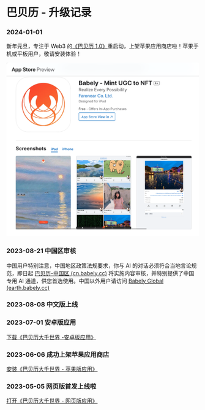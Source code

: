 # 巴贝历 - 升级记录

### 2024-01-01

新年元旦，专注于 Web3 的[《巴贝历 1.0》](https://apps.apple.com/app/id6472632215)重启动，上架苹果应用商店啦！苹果手机或平板用户，敬请安装体验！

![1704260531293](images/news/1704260531293.png)

### 2023-08-21 中国区审核

中国用户特别注意，中国地区政策法规要求，你与 AI 的对话必须符合当地言论规范，即日起 [巴贝历-中国区 (cn.babely.cc)](https://u.cn.babely.cc) 将实施内容审核，并特别提供了中国专用 AI 通道，供您首选使用。中国以外用户请访问 [Babely Global (earth.babely.cc)](https://u.earth.babely.cc)

### 2023-08-08 中文版上线

### 2023-07-01 安卓版应用

[下载《巴贝历大千世界 -安卓版应用》](https://u.babely.cc/#/pages/user-resource-detail?tagnow=android)

### 2023-06-06 成功上架苹果应用商店

[安装《巴贝历大千世界 - 苹果版应用》](https://u.babely.cc/#/pages/user-resource-detail?tagnow=ios)

### 2023-05-05 网页版首发上线啦

[打开《巴贝历大千世界 - 网页版应用》](https://u.babely.cc)
